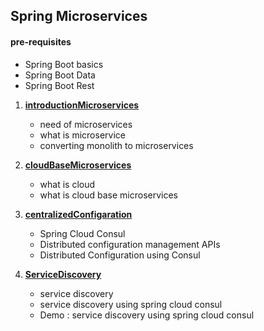 ## Spring Microservices

#### pre-requisites

- Spring Boot basics
- Spring Boot Data
- Spring Boot Rest

1. **[introductionMicroservices](introductionMicroservices.md)**

   - need of microservices
   - what is microservice
   - converting monolith to microservices

2. **[cloudBaseMicroservices](cloudBaseMicroservices.md)**

   - what is cloud
   - what is cloud base microservices

3. **[centralizedConfigaration](centralizedConfigaration.md)**

   - Spring Cloud Consul
   - Distributed configuration management APIs
   - Distributed Configuration using Consul

4. **[ServiceDiscovery](ServiceDiscovery.md)**
    - service discovery
    - service discovery using spring cloud consul
    - Demo : service discovery using spring cloud consul
    